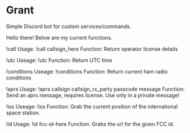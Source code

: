 # Grant
Simple Discord bot for custom services/commands.

Hello there! Below are my current functions.

 !call
 Usage: !call callsign_here
 Function: Return operator license details

 !utc
 Useage: !utc
 Function: Return UTC time

 !conditions
 Useage: !conditions
 Function: Return current ham radio conditions

 !aprs
 Usage: !aprs callsign callsign_rx_party passcode message
 Function: Send an aprs message, requires license. Use only in a private message!

 !iss
 Useage: !iss
 Function: Grab the current position of the international space station.

 !id
 Usage: !id fcc-id-here
 Function: Grabs the url for the given FCC id.
